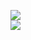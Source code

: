 [![](https://img.shields.io/badge/Made%20With-Github%20Spray-lightgrey.svg?style=for-the-badge&logo=github)](https://github.com/Annihil/github-spray#26535)  
[![](https://i.imgur.com/2DrTn0Z.gif)](https://github.com/Annihil/github-spray)